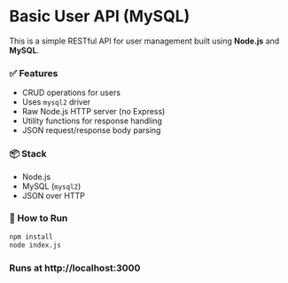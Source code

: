 # Basic User API (MySQL)

This is a simple RESTful API for user management built using **Node.js** and **MySQL**.

### ✅ Features
- CRUD operations for users
- Uses `mysql2` driver
- Raw Node.js HTTP server (no Express)
- Utility functions for response handling
- JSON request/response body parsing

### 📦 Stack
- Node.js
- MySQL (`mysql2`)
- JSON over HTTP

### 🚀 How to Run
```bash
npm install
node index.js
```
### Runs at http://localhost:3000

